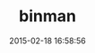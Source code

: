 ---
layout: post
title:  "binman"
repo:   "sunaku/binman"
date:   2015-02-18 16:58:56
gemurl: http://github.com/sunaku/binman
---